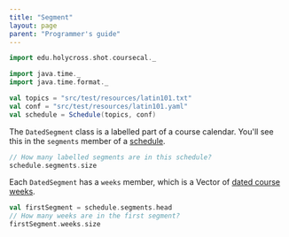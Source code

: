 ```yaml
---
title: "Segment"
layout: page
parent: "Programmer's guide"
---
```


```scala mdoc:invisible
import edu.holycross.shot.coursecal._

import java.time._
import java.time.format._
```


```scala mdoc:invisible
val topics = "src/test/resources/latin101.txt"
val conf = "src/test/resources/latin101.yaml"
val schedule = Schedule(topics, conf)
```

The `DatedSegment` class is a labelled part of a course calendar.  You'll see this in the `segments` member of a [schedule](../schedule/).

```scala mdoc
// How many labelled segments are in this schedule?
schedule.segments.size
```

Each `DatedSegment` has a `weeks` member, which is a Vector of [dated course weeks](../datedWeek/).


```scala mdoc
val firstSegment = schedule.segments.head
// How many weeks are in the first segment?
firstSegment.weeks.size
```
